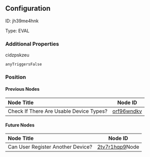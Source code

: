 # 
## Configuration
ID:  jh39me4hnk

Type: EVAL 







### Additional Properties
cidzpskzeu
```string 
anyTriggersFalse
```





### Position

#### Previous Nodes
| Node Title | Node ID |
| :------------- | ------------ |
| Check If There Are Usable Device Types? | [orf96wndkv](./orf96wndkv.md) | 
 
 #### Future Nodes
| Node Title | Node ID |
| :------------- | ------------ |
| Can User Register Another Device? |[2tv7r1hqp9](./2tv7r1hqp9.md)Node |[cidzpskzeu](./cidzpskzeu.md) | 